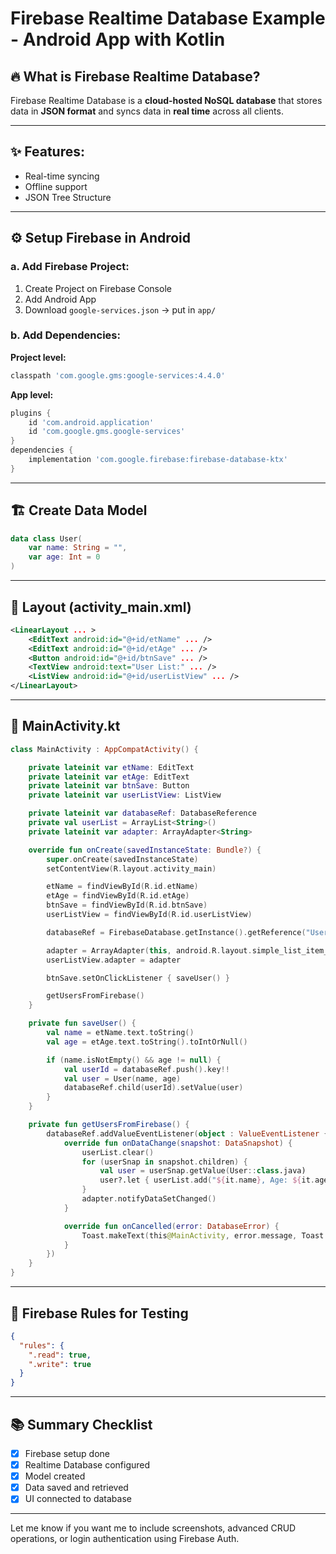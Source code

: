 # Firebase Realtime Database Example - Android App with Kotlin

## 🔥 What is Firebase Realtime Database?
Firebase Realtime Database is a **cloud-hosted NoSQL database** that stores data in **JSON format** and syncs data in **real time** across all clients.

---

## ✨ Features:
- Real-time syncing
- Offline support
- JSON Tree Structure

---

## ⚙️ Setup Firebase in Android

### a. Add Firebase Project:
1. Create Project on Firebase Console
2. Add Android App
3. Download `google-services.json` → put in `app/`

### b. Add Dependencies:
**Project level:**
```gradle
classpath 'com.google.gms:google-services:4.4.0'
```
**App level:**
```gradle
plugins {
    id 'com.android.application'
    id 'com.google.gms.google-services'
}
dependencies {
    implementation 'com.google.firebase:firebase-database-ktx'
}
```

---

## 🏗️ Create Data Model
```kotlin
data class User(
    var name: String = "",
    var age: Int = 0
)
```

---

## 📱 Layout (activity_main.xml)
```xml
<LinearLayout ... >
    <EditText android:id="@+id/etName" ... />
    <EditText android:id="@+id/etAge" ... />
    <Button android:id="@+id/btnSave" ... />
    <TextView android:text="User List:" ... />
    <ListView android:id="@+id/userListView" ... />
</LinearLayout>
```

---

## 🔧 MainActivity.kt
```kotlin
class MainActivity : AppCompatActivity() {

    private lateinit var etName: EditText
    private lateinit var etAge: EditText
    private lateinit var btnSave: Button
    private lateinit var userListView: ListView

    private lateinit var databaseRef: DatabaseReference
    private val userList = ArrayList<String>()
    private lateinit var adapter: ArrayAdapter<String>

    override fun onCreate(savedInstanceState: Bundle?) {
        super.onCreate(savedInstanceState)
        setContentView(R.layout.activity_main)

        etName = findViewById(R.id.etName)
        etAge = findViewById(R.id.etAge)
        btnSave = findViewById(R.id.btnSave)
        userListView = findViewById(R.id.userListView)

        databaseRef = FirebaseDatabase.getInstance().getReference("Users")

        adapter = ArrayAdapter(this, android.R.layout.simple_list_item_1, userList)
        userListView.adapter = adapter

        btnSave.setOnClickListener { saveUser() }

        getUsersFromFirebase()
    }

    private fun saveUser() {
        val name = etName.text.toString()
        val age = etAge.text.toString().toIntOrNull()

        if (name.isNotEmpty() && age != null) {
            val userId = databaseRef.push().key!!
            val user = User(name, age)
            databaseRef.child(userId).setValue(user)
        }
    }

    private fun getUsersFromFirebase() {
        databaseRef.addValueEventListener(object : ValueEventListener {
            override fun onDataChange(snapshot: DataSnapshot) {
                userList.clear()
                for (userSnap in snapshot.children) {
                    val user = userSnap.getValue(User::class.java)
                    user?.let { userList.add("${it.name}, Age: ${it.age}") }
                }
                adapter.notifyDataSetChanged()
            }

            override fun onCancelled(error: DatabaseError) {
                Toast.makeText(this@MainActivity, error.message, Toast.LENGTH_SHORT).show()
            }
        })
    }
}
```

---

## 🔐 Firebase Rules for Testing
```json
{
  "rules": {
    ".read": true,
    ".write": true
  }
}
```

---

## 📚 Summary Checklist
- [x] Firebase setup done
- [x] Realtime Database configured
- [x] Model created
- [x] Data saved and retrieved
- [x] UI connected to database

---

Let me know if you want me to include screenshots, advanced CRUD operations, or login authentication using Firebase Auth.


